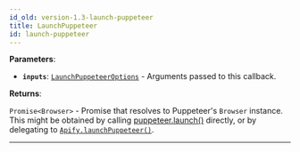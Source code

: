 ```yaml
---
id_old: version-1.3-launch-puppeteer
title: LaunchPuppeteer
id: launch-puppeteer
---
```


<a name="launchpuppeteer"></a>

**Parameters**:

-   **`inputs`**: [`LaunchPuppeteerOptions`](../typedefs/launch-puppeteer-options) - Arguments passed to this callback.

**Returns**:

`Promise<Browser>` - Promise that resolves to Puppeteer's `Browser` instance. This might be obtained by calling
[puppeteer.launch()](https://pptr.dev/#?product=Puppeteer&version=v2.0.0&show=api-puppeteerlaunchoptions) directly, or by delegating to
[`Apify.launchPuppeteer()`](../api/apify#launchpuppeteer).

---
